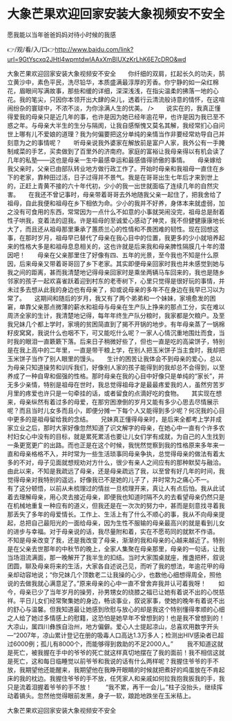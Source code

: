 # 大象芒果欢迎回家安装大象视频安不安全
愿我能以当年爸爸妈妈对待小时候的我感

👉/观/看/入/口👉http://www.baidu.com/link?url=9GtYscxq2JHtl4wpmtdwIAAxXmBlUXzKrLhK6E7cDRO&wd

大象芒果欢迎回家安装大象视频安不安全　　你纤细的双肩，扛起长久的功夫，鹄立黄沙中，素色平民，洗尽铅华，本质盛满最淳厚的芳香。你宁静的如一朵红棉花，眉眼间写满故事，那些和缓的详细，深深浅浅，在指尖温柔的拂落一地的心花。我的笔尖，只因你本领开出大肆的朵儿，透着行云清流般诗意的情怀，在这喧闹纷杂的寰球中，不浓不淡，为你涂满人生的优美。
/>　　说实在的，我真正懂得爱我的母亲只是近几年的事，也许是因为她已经年逾花甲，也许是因为我已至不惑之年。与母亲大半生的生分与隔阂，让我自感惭愧又莫名其解，我经常扪心自问世上哪有儿不爱娘的道理？我为何偏要把这分单纯的亲情当作非要经常劝导自己并刻意为之的事情呢？　　听母亲说我外婆家在解放前是富户人家，我外公有一手腌制咸菜的手艺，买卖做到了百里外的济南府。家庭的富裕让我母亲得以有机会读了几年的私塾——这也是母亲一生中最感幸运和最感值得骄傲的事情。　　母亲嫁给我父亲时，父亲已由部队转业地方做行政工作了。开始时母亲和我祖母一直住在乡下的老家，靠种田过活，日子过得并不景气。我是在哥哥出生七年后才来到世上的，正赶上青黄不接的六十年代初，少小的我一出世就面临了连续几年的自然灾害。　　在我还不曾记事时，母亲带着哥哥去外地随我父亲一起住了，把我舍给了祖母，自此我便和祖母在乡下相依为命。少小的我并不好养，身体本来就虚弱，加之没有可食用的东西，常常因为一点什么不如意的小事就哭闹没完，祖母总是耐着性子哄我，变着法的逗我。许是祖母的至诚爱心感动了神灵，我不但健健康康地长大了，而且还从祖母那里秉承了蕙质兰心的性情和不畏困难的韧性。现在回想这事，在那时岁月，祖母早已替代了母亲在我心目中的位置，我更多的少小就培养起来的性格大多是和祖母息息相关的，这也许就是后来我和母亲脾性隔膜几十年的潜因吧！　　母亲在父亲那里住了好像有四、五年的光景，至今我也不知是什么原因，后来母亲又带着哥哥回了乡下老家。其实即便母亲回家时我也并未感觉到她与我之间的距离，甚而我清楚地记得母亲回家时是乘坐两辆马车回来的，我也是随乡邻家的孩子一起欢喜雀跃着迎到村东的老枣树下，心里只觉得是很好玩的事情，并未过多去想从此我的身边也有母亲了，抑或说母亲的多年不在身边在我早已习以为常了。　　这期间和随后的岁月，我又有了两个弟弟和一个妹妹，家境愈发的困窘，单靠父亲那点微薄的薪水和祖母与母亲在生产队上挣来的那点工分，实在难以周济全家的生计，我清楚地记得，每年年终生产队分粮时，我家都是欠粮户。及至我兄妹几个都上学时，家境的贫困简直到了揭不开锅的地步。有年母亲蒸了一锅棉籽皮窝窝，我说什么也咽不下，可又能吃什么呢？一家人心情沉重地围灶而食，当时我的眼泪一直簌簌下落。后来日子稍微好些了，但也一直是吃的高粱饼子，特别是在我上高中的二年里，一直是带干粮上学，在别人把玉米饼子当主食时，我却把玉米饼子当作了别人眼里的馒头。　　生计的困苦让我体会不到母亲的爱心，总以为母亲只知道操劳和训斥我们，好像别人家的孩子能得到的我却总不会得到，以至养成了一种自卑和倔强的性格。那时母亲在我的心目中好像只是单纯的“家长”，并无多少亲情，特别是祖母在世时，我总觉得祖母才是最最疼爱我的人，虽然穷苦岁月里的疼爱也许只是一句牵挂的话，或者留食的点滴好吃的食物。　　其实现在想来，母亲纵然有着过多的母爱，在那穷困潦倒的岁月又能有多少心思去尽情展示呢？而且当时儿女多而且小，即便分摊一下每个人又能得到多少呢？何况我的心目中更多的是祖母留给我的念结。　　兄妹真正懂得母亲时，是后来全都考上学并成家立业之后，那时大家好像忽然知道了识文解字的母亲，在她心中一直有个许多农村妇女心中没有的目标，就是累死累活也要让儿女们学有成就，为自己的人生找到一条更宽更广的出路。而也正是在这个时候，我恍然觉察到我的性格原来多年来一直和母亲格格不入，并时常为一些生活琐事同母亲争执，总觉得母亲的做法有着太多的不对，母子见面就想规劝对方什么，很少有亲人之间应有的那种默契与融洽。由此以来，不知是我疏远了母亲，还是母亲疏远了我，以至曾有好几年的时间，我觉得母亲对我特别的遥远，好像我已不是她的儿子了，并时常为之痛心不一。　　有了这分顿悟，以前从未梳理过的情丝一旦梳理开来，真让人有点后怕。我从此试着去理解母亲，用心灵去接近母亲，即便我也知道时隔不久的去看望母亲仍然只是在机械地重复一种应有的道义，但我还是在一次次的努力中，甚而是刻意找寻着我那丢失了多年的母爱情长。工作上、生活上有了什么不顺心的事，我从不向母亲提起，总把自己最阳光的一面给母亲，因为生性不服输的母亲最高兴的就是看到儿女的进步与幸福。对于母亲说的话，我尽量附和着，实在不愿苟同的就默不作语。　　不知是母亲改变了我，还是我改变了母亲，渐渐的我和母亲的心越来越近了。特别是在父亲去世那年的中秋节的晚上，全家人集聚在母亲那里，母亲的一句话，让我当场泪流满面，那一晚解开了我半生的扣结。当时大家围桌就座，推盏把杯，叙说团圆，聊及母亲将来的生活，大家各自述说己见，而听了我的想法，年逾花甲的母亲却动容地说；“你兄妹几个顶数老二让我操的心少，也数他心细想得周全，照他说的去做我就心满意足了。”原来母亲的心中一直不曾舍弃我并认可着我呀！　　如今，母亲已少了当年岁月的操劳，孙男甥女的绕膝之福已让她有着说不出的心悦慈祥。平日儿女们经常聚集她的身边，畅谈事业，叙说家事，使她的晚年有着说不出的舒心与温馨。但我知道最让她感到欣慰与放心的却是我这个特别懂得孝顺的心细之人给了她过多情感上的慰籍，这恐怕是她早年不曾想到的！也是我不曾想到的！　　
　　大凉山，属四川彝族自治州，地方偏僻。爱心人士提起凉山，总喜欢用数字开头—“2007年，凉山累计登记在册的吸毒人口高达1.3万多人；检测出HIV感染者已超过6000例；孤儿有8000个，而能够得到救助的不足2000人。”
　　我不知道这就是死亡，被我握在手中的爷爷的死亡就这样真切地摆在了我的面前！我不相信这就是死亡，这和每日临睡觉以前爷爷和我说的话有什么两样呢？我握住爷爷的手不放，我期望他还能醒来，我期望他在我睁开眼睛的时候就把煮好的鸡蛋放在不肯起床的我的枕边。我握住爷爷的手不放，任凭家人和亲戚如何拉我抱我扳我的手，我只是流着泪握着爷爷的手不放！
　　“我不累，再干一会儿。”柱子没抬头，继续挥动着镐头。忽然他觉得眼前发黑，身子一软，踉跄地跌坐在玉米秸上。

大象芒果欢迎回家安装大象视频安不安全
